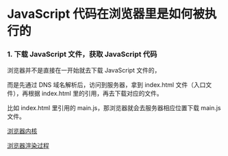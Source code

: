 # JavaScript 代码在浏览器里是如何被执行的

### 1. 下载 JavaScript 文件，获取 JavaScript 代码

浏览器并不是直接在一开始就去下载 JavaScript 文件的，

而是先通过 DNS 域名解析后，访问到服务器，拿到 index.html 文件（入口文件），再根据 index.html 里的引用，再去下载对应的文件。

比如 index.html 里引用的 main.js，那浏览器就会去服务器相应位置下载 main.js 文件。

[浏览器内核](浏览器内核.md)

[浏览器渲染过程](浏览器渲染过程.md)